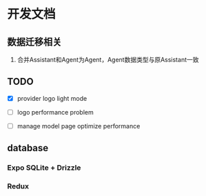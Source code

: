 # 开发文档
## 数据迁移相关
1. 合并Assistant和Agent为Agent，Agent数据类型与原Assistant一致

## TODO
- [x] provider logo light mode
- [ ] logo performance problem 
- [ ] manage model page optimize performance


## database
### Expo SQLite + Drizzle

### Redux
